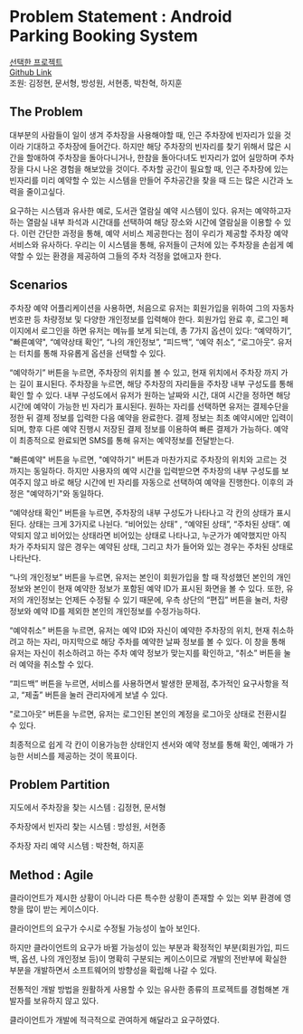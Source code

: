 # Problem Statement : Android Parking Booking System  
[선택한 프로젝트](https://nevonprojects.com/android-based-parking-booking-system/)  
[Github Link](https://github.com/ch33233/SWE-Parking_Booking)  
조원: 김정현, 문서형, 방성원, 서현종, 박찬혁, 하지훈


## The Problem

대부분의 사람들이 일이 생겨 주차장을 사용해야할 때, 인근 주차장에 빈자리가 있을 것이라 기대하고 주차장에 들어간다. 하지만 해당 주차장의 빈자리를 찾기 위해서 많은 시간을 할애하여 주차장을 돌아다니거나, 한참을 돌아다녀도 빈자리가 없어 실망하며 주차장을 다시 나온 경험을 해보았을 것이다. 주차할 공간이 필요할 때, 인근 주차장에 있는 빈자리를 미리 예약할 수 있는 시스템을 만들어 주차공간을 찾을 때 드는 많은 시간과 노력을 줄이고싶다.

요구하는 시스템과 유사한 예로, 도서관 열람실 예약 시스템이 있다. 유저는 예약하고자 하는 열람실 내부 좌석과 시간대를 선택하여 해당 장소와 시간에 열람실을 이용할 수 있다. 이런 간단한 과정을 통해, 예약 서비스 제공한다는 점이 우리가 제공할 주차장 예약 서비스와 유사하다. 우리는 이 시스템을 통해, 유저들이 근처에 있는 주차장을 손쉽게 예약할 수 있는 환경을 제공하여 그들의 주차 걱정을 없애고자 한다.



## Scenarios

주차장 예약 어플리케이션을 사용하면, 처음으로 유저는 회원가입을 위하여 그의 자동차 번호판 등 차량정보 및 다양한 개인정보를 입력해야 한다. 회원가입 완료 후, 로그인 페이지에서 로그인을 하면 유저는 메뉴를 보게 되는데, 총 7가지 옵션이 있다: “예약하기”, "빠른예약", “예약상태 확인”, “나의 개인정보”, “피드백”, “예약 취소”, “로그아웃”. 유저는 터치를 통해 자유롭게 옵션을 선택할 수 있다. 

“예약하기” 버튼을 누르면, 주차장의 위치를 볼 수 있고, 현재 위치에서 주차장 까지 가는 길이 표시된다. 주차장을 누르면, 해당 주차장의 자리들을 주차장 내부 구성도를 통해 확인 할 수 있다. 내부 구성도에서 유저가 원하는 날짜와 시간, 대여 시간을 정하면 해당 시간에 예약이 가능한 빈 자리가 표시된다. 원하는 자리를 선택하면 유저는 결제수단을 정한 뒤 결제 정보를 입력한 다음 예약을 완료한다. 결제 정보는 최초 예약시에만 입력이 되며, 향후 다른 예약 진행시 저장된 결제 정보를 이용하여 빠른 결제가 가능하다. 예약이 최종적으로 완료되면 SMS를 통해 유저는 예약정보를 전달받는다.

"빠른예약" 버튼을 누르면, "예약하기" 버튼과 마찬가지로 주차장의 위치와 고르는 것 까지는 동일하다. 하지만 사용자의 예약 시간을 입력받으면 주차장의 내부 구성도를 보여주지 않고 바로 해당 시간에 빈 자리를 자동으로 선택하여 예약을 진행한다. 이후의 과정은 "예약하기"와 동일하다.

“예약상태 확인” 버튼을 누르면, 주차장의 내부 구성도가 나타나고 각 칸의 상태가 표시된다. 상태는 크게 3가지로 나뉜다. “비어있는 상태” , “예약된 상태”,  “주차된 상태”. 예약되지 않고 비어있는 상태라면 비어있는 상태로 나타나고, 누군가가 예약했지만 아직 차가 주차되지 않은 경우는 예약된 상태, 그리고 차가 들어와 있는 경우는 주차된 상태로 나타난다.

“나의 개인정보” 버튼을 누르면, 유저는 본인이 회원가입을 할 때 작성했던 본인의 개인정보와 본인이 현재 예약한 정보가 포함된 예약 ID가 표시된 화면을 볼 수 있다. 또한, 유저의 개인정보는 언제든 수정될 수 있기 때문에, 우측 상단의 “편집” 버튼을 눌러, 차량정보와 예약 ID를 제외한 본인의 개인정보를 수정가능하다.

“예약취소” 버튼을 누르면, 유저는 예약 ID와 자신이 예약한 주차장의 위치, 현재 취소하려고 하는 자리, 마지막으로 해당 주차를 예약한 날짜 정보를 볼 수 있다. 이 창을 통해 유저는 자신이 취소하려고 하는 주차 예약 정보가 맞는지를 확인하고, “취소” 버튼을 눌러 예약을 취소할 수 있다.

“피드백” 버튼을 누르면, 서비스를 사용하면서 발생한 문제점, 추가적인 요구사항을 적고, “제출” 버튼을 눌러 관리자에게 보낼 수 있다.

"로그아웃” 버튼을 누르면, 유저는 로그인된 본인의 계정을 로그아웃 상태로 전환시킬 수 있다. 

최종적으로 쉽게 각 칸이 이용가능한 상태인지 센서와 예약 정보를 통해 확인, 예매가 가능한 서비스를 제공하는 것이 목표이다. 


## Problem Partition

지도에서 주차장을 찾는 시스템
: 김정현, 문서형

주차장에서 빈자리 찾는 시스템
: 방성원, 서현종 

주차장 자리 예약 시스템
: 박찬혁, 하지훈

## Method : Agile

클라이언트가 제시한 상황이 아니라 다른 특수한 상황이 존재할 수 있는 외부 환경에 영향을 많이 받는 케이스이다.

클라이언트의 요구가 수시로 수정될 가능성이 높아 보인다.

하지만 클라이언트의 요구가 바뀔 가능성이 있는 부분과 확정적인 부분(회원가입, 피드백, 옵션, 나의 개인정보 등)이 명확히 구분되는 케이스이므로 개발의 전반부에 확실한 부분을 개발하면서 소프트웨어의 방향성을 확립해 나갈 수 있다.

 전통적인 개발 방법을 원활하게 사용할 수 있는 유사한 종류의 프로젝트를 경험해본 개발자를 보유하지 않고 있다.

클라이언트가 개발에 적극적으로 관여하게 해달라고 요구하였다.
